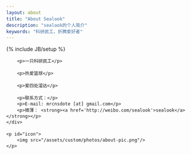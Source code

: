 ```yaml
---
layout: about
title: "About Sealook"
description: "sealook的个人简介"
keywords: "科研民工，折腾爱好者"
---
```

{% include JB/setup %}

<div id="content">
	<div id="about" class="post">

		<p>一只科研民工</p>

		<p>热爱篮球</p>

		<p>爱四处溜达</p>

		<p>联系方式：</p>
		<p>E-mail: mrcnsdote [at] gmail.com</p>
	 	<p>微薄： <strong><a href='http://weibo.com/sealook'>sealook</a></strong></p>
	</div>

	<p id="icon">
		<img src="/assets/custom/photos/about-pic.png"/>
	</p>
 
</div>

<script type="text/javascript">
	showCurrentItem(document.getElementById("menu-item-about"));
</script>







